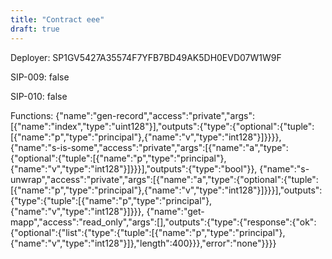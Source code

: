 ```yaml
---
title: "Contract eee"
draft: true
---
```

Deployer: SP1GV5427A35574F7YFB7BD49AK5DH0EVD07W1W9F

SIP-009: false

SIP-010: false

Functions:
{"name":"gen-record","access":"private","args":[{"name":"index","type":"uint128"}],"outputs":{"type":{"optional":{"tuple":[{"name":"p","type":"principal"},{"name":"v","type":"int128"}]}}}}, {"name":"s-is-some","access":"private","args":[{"name":"a","type":{"optional":{"tuple":[{"name":"p","type":"principal"},{"name":"v","type":"int128"}]}}}],"outputs":{"type":"bool"}}, {"name":"s-unwrap","access":"private","args":[{"name":"a","type":{"optional":{"tuple":[{"name":"p","type":"principal"},{"name":"v","type":"int128"}]}}}],"outputs":{"type":{"tuple":[{"name":"p","type":"principal"},{"name":"v","type":"int128"}]}}}, {"name":"get-mapp","access":"read_only","args":[],"outputs":{"type":{"response":{"ok":{"optional":{"list":{"type":{"tuple":[{"name":"p","type":"principal"},{"name":"v","type":"int128"}]},"length":400}}},"error":"none"}}}}

